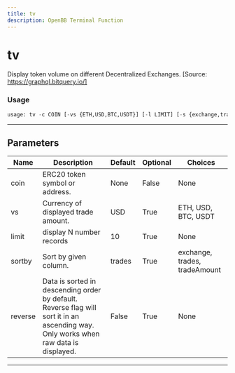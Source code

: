 ```yaml
---
title: tv
description: OpenBB Terminal Function
---
```


# tv

Display token volume on different Decentralized Exchanges. [Source: https://graphql.bitquery.io/]
### Usage 
```python
usage: tv -c COIN [-vs {ETH,USD,BTC,USDT}] [-l LIMIT] [-s {exchange,trades,tradeAmount}] [-r]
```
---
## Parameters
| Name | Description | Default | Optional | Choices |
| ---- | ----------- | ------- | -------- | ------- |
| coin | ERC20 token symbol or address. | None | False | None |
| vs | Currency of displayed trade amount. | USD | True | ETH, USD, BTC, USDT |
| limit | display N number records | 10 | True | None |
| sortby | Sort by given column. | trades | True | exchange, trades, tradeAmount |
| reverse | Data is sorted in descending order by default. Reverse flag will sort it in an ascending way. Only works when raw data is displayed. | False | True | None |
---
